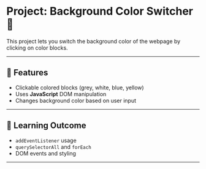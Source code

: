 # Project: Background Color Switcher 🎨

This project lets you switch the background color of the webpage by clicking on color blocks.

---

## 📌 Features

- Clickable colored blocks (grey, white, blue, yellow)
- Uses **JavaScript** DOM manipulation
- Changes background color based on user input

---

## 🧠 Learning Outcome

- `addEventListener` usage
- `querySelectorAll` and `forEach`
- DOM events and styling

---

